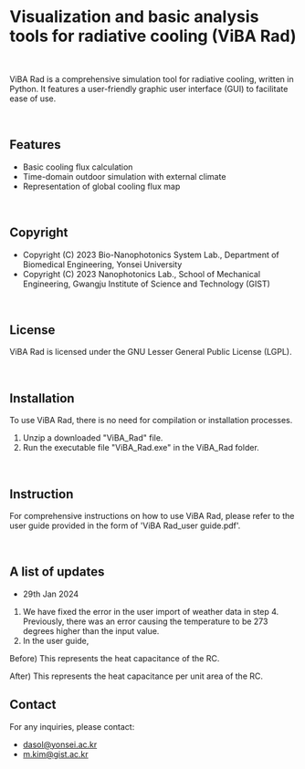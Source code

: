 # Visualization and basic analysis tools for radiative cooling (ViBA Rad)

 

ViBA Rad is a comprehensive simulation tool for radiative cooling, written in Python. It features a user-friendly graphic user interface (GUI) to facilitate ease of use.

 

## Features
- Basic cooling flux calculation
- Time-domain outdoor simulation with external climate
- Representation of global cooling flux map

 

## Copyright
- Copyright (C) 2023 Bio-Nanophotonics System Lab., Department of Biomedical Engineering, Yonsei University
- Copyright (C) 2023 Nanophotonics Lab., School of Mechanical Engineering, Gwangju Institute of Science and Technology (GIST)

 

## License
ViBA Rad is licensed under the GNU Lesser General Public License (LGPL).

 

## Installation
To use ViBA Rad, there is no need for compilation or installation processes. 
1. Unzip a downloaded "ViBA_Rad" file.
2. Run the executable file "ViBA_Rad.exe" in the ViBA_Rad folder.

 

## Instruction
For comprehensive instructions on how to use ViBA Rad, please refer to the user guide provided in the form of 'ViBA Rad_user guide.pdf'.

 

## A list of updates
- 29th Jan 2024
1. We have fixed the error in the user import of weather data in step 4. Previously, there was an error causing the temperature to be 273 degrees higher than the input value.
2. In the user guide,

Before) This represents the heat capacitance of the RC.

After) This represents the heat capacitance per unit area of the RC.
  

## Contact
For any inquiries, please contact:
- dasol@yonsei.ac.kr
- m.kim@gist.ac.kr